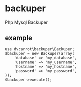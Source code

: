 # backuper
Php Mysql Backuper

## example
	use dvcarrot\backuper\Backuper;
    $backuper = new Backuper(array(
    	'database' => 'my_database',
    	'username' => 'my_username',
    	'hostname' => 'my_hostname',
    	'password' => 'my_password',
    ));
    $backuper->execute();
